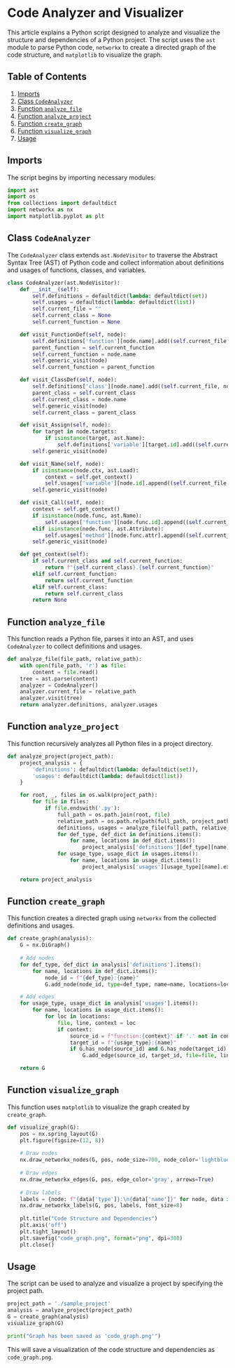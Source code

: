 # Code Analyzer and Visualizer

This article explains a Python script designed to analyze and visualize the structure and dependencies of a Python project. The script uses the `ast` module to parse Python code, `networkx` to create a directed graph of the code structure, and `matplotlib` to visualize the graph.

## Table of Contents
1. [Imports](#imports)
2. [Class `CodeAnalyzer`](#class-codeanalyzer)
3. [Function `analyze_file`](#function-analyze_file)
4. [Function `analyze_project`](#function-analyze_project)
5. [Function `create_graph`](#function-create_graph)
6. [Function `visualize_graph`](#function-visualize_graph)
7. [Usage](#usage)

## Imports

The script begins by importing necessary modules:

```python
import ast
import os
from collections import defaultdict
import networkx as nx
import matplotlib.pyplot as plt
```

## Class `CodeAnalyzer`

The `CodeAnalyzer` class extends `ast.NodeVisitor` to traverse the Abstract Syntax Tree (AST) of Python code and collect information about definitions and usages of functions, classes, and variables.

```python
class CodeAnalyzer(ast.NodeVisitor):
    def __init__(self):
        self.definitions = defaultdict(lambda: defaultdict(set))
        self.usages = defaultdict(lambda: defaultdict(list))
        self.current_file = ""
        self.current_class = None
        self.current_function = None

    def visit_FunctionDef(self, node):
        self.definitions['function'][node.name].add((self.current_file, node.lineno))
        parent_function = self.current_function
        self.current_function = node.name
        self.generic_visit(node)
        self.current_function = parent_function

    def visit_ClassDef(self, node):
        self.definitions['class'][node.name].add((self.current_file, node.lineno))
        parent_class = self.current_class
        self.current_class = node.name
        self.generic_visit(node)
        self.current_class = parent_class

    def visit_Assign(self, node):
        for target in node.targets:
            if isinstance(target, ast.Name):
                self.definitions['variable'][target.id].add((self.current_file, node.lineno))
        self.generic_visit(node)

    def visit_Name(self, node):
        if isinstance(node.ctx, ast.Load):
            context = self.get_context()
            self.usages['variable'][node.id].append((self.current_file, node.lineno, context))
        self.generic_visit(node)

    def visit_Call(self, node):
        context = self.get_context()
        if isinstance(node.func, ast.Name):
            self.usages['function'][node.func.id].append((self.current_file, node.func.lineno, context))
        elif isinstance(node.func, ast.Attribute):
            self.usages['method'][node.func.attr].append((self.current_file, node.func.lineno, context))
        self.generic_visit(node)

    def get_context(self):
        if self.current_class and self.current_function:
            return f"{self.current_class}.{self.current_function}"
        elif self.current_function:
            return self.current_function
        elif self.current_class:
            return self.current_class
        return None
```

## Function `analyze_file`

This function reads a Python file, parses it into an AST, and uses `CodeAnalyzer` to collect definitions and usages.

```python
def analyze_file(file_path, relative_path):
    with open(file_path, 'r') as file:
        content = file.read()
    tree = ast.parse(content)
    analyzer = CodeAnalyzer()
    analyzer.current_file = relative_path
    analyzer.visit(tree)
    return analyzer.definitions, analyzer.usages
```

## Function `analyze_project`

This function recursively analyzes all Python files in a project directory.

```python
def analyze_project(project_path):
    project_analysis = {
        'definitions': defaultdict(lambda: defaultdict(set)),
        'usages': defaultdict(lambda: defaultdict(list))
    }

    for root, _, files in os.walk(project_path):
        for file in files:
            if file.endswith('.py'):
                full_path = os.path.join(root, file)
                relative_path = os.path.relpath(full_path, project_path)
                definitions, usages = analyze_file(full_path, relative_path)
                for def_type, def_dict in definitions.items():
                    for name, locations in def_dict.items():
                        project_analysis['definitions'][def_type][name].update(locations)
                for usage_type, usage_dict in usages.items():
                    for name, locations in usage_dict.items():
                        project_analysis['usages'][usage_type][name].extend(locations)

    return project_analysis
```

## Function `create_graph`

This function creates a directed graph using `networkx` from the collected definitions and usages.

```python
def create_graph(analysis):
    G = nx.DiGraph()
    
    # Add nodes
    for def_type, def_dict in analysis['definitions'].items():
        for name, locations in def_dict.items():
            node_id = f"{def_type}:{name}"
            G.add_node(node_id, type=def_type, name=name, locations=locations)

    # Add edges
    for usage_type, usage_dict in analysis['usages'].items():
        for name, locations in usage_dict.items():
            for loc in locations:
                file, line, context = loc
                if context:
                    source_id = f"function:{context}" if '.' not in context else f"method:{context}"
                    target_id = f"{usage_type}:{name}"
                    if G.has_node(source_id) and G.has_node(target_id):
                        G.add_edge(source_id, target_id, file=file, line=line)

    return G
```

## Function `visualize_graph`

This function uses `matplotlib` to visualize the graph created by `create_graph`.

```python
def visualize_graph(G):
    pos = nx.spring_layout(G)
    plt.figure(figsize=(12, 8))
    
    # Draw nodes
    nx.draw_networkx_nodes(G, pos, node_size=700, node_color='lightblue')
    
    # Draw edges
    nx.draw_networkx_edges(G, pos, edge_color='gray', arrows=True)
    
    # Draw labels
    labels = {node: f"{data['type']}:\n{data['name']}" for node, data in G.nodes(data=True)}
    nx.draw_networkx_labels(G, pos, labels, font_size=8)
    
    plt.title("Code Structure and Dependencies")
    plt.axis('off')
    plt.tight_layout()
    plt.savefig("code_graph.png", format="png", dpi=300)
    plt.close()
```

## Usage

The script can be used to analyze and visualize a project by specifying the project path.

```python
project_path = './sample_project'
analysis = analyze_project(project_path)
G = create_graph(analysis)
visualize_graph(G)

print("Graph has been saved as 'code_graph.png'")
```

This will save a visualization of the code structure and dependencies as `code_graph.png`.